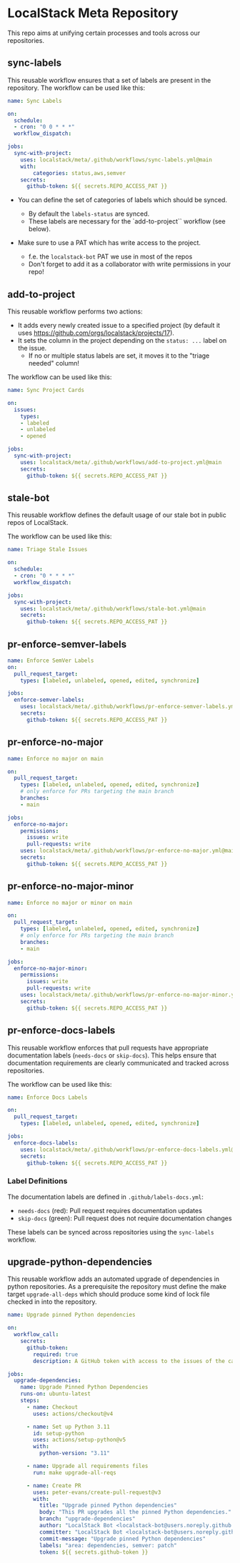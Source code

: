 # LocalStack Meta Repository

This repo aims at unifying certain processes and tools across our repositories.

## sync-labels
This reusable workflow ensures that a set of labels are present in the repository.
The workflow can be used like this:
```yaml
name: Sync Labels

on:
  schedule:
  - cron: "0 0 * * *"
  workflow_dispatch:

jobs:
  sync-with-project:
    uses: localstack/meta/.github/workflows/sync-labels.yml@main
    with:
        categories: status,aws,semver
    secrets:
      github-token: ${{ secrets.REPO_ACCESS_PAT }}
```

- You can define the set of categories of labels which should be synced.
  - By default the `labels-status` are synced.
  - These labels are necessary for the `add-to-project`` workflow (see below).

- Make sure to use a PAT which has write access to the project.
  - f.e. the `localstack-bot` PAT we use in most of the repos
  - Don't forget to add it as a collaborator with write permissions in your repo!

## add-to-project
This reusable workflow performs two actions:
- It adds every newly created issue to a specified project (by default it uses https://github.com/orgs/localstack/projects/17).
- It sets the column in the project depending on the `status: ...` label on the issue.
  - If no or multiple status labels are set, it moves it to the "triage needed" column!

The workflow can be used like this:
```yaml
name: Sync Project Cards

on:
  issues:
    types:
    - labeled
    - unlabeled
    - opened

jobs:
  sync-with-project:
    uses: localstack/meta/.github/workflows/add-to-project.yml@main
    secrets:
      github-token: ${{ secrets.REPO_ACCESS_PAT }}
```

## stale-bot
This reusable workflow defines the default usage of our stale bot in public repos of LocalStack.

The workflow can be used like this:
```yaml
name: Triage Stale Issues

on:
  schedule:
  - cron: "0 * * * *"
  workflow_dispatch:

jobs:
  sync-with-project:
    uses: localstack/meta/.github/workflows/stale-bot.yml@main
    secrets:
      github-token: ${{ secrets.REPO_ACCESS_PAT }}
```

## pr-enforce-semver-labels
```yaml
name: Enforce SemVer Labels
on:
  pull_request_target:
    types: [labeled, unlabeled, opened, edited, synchronize]

jobs:
  enforce-semver-labels:
    uses: localstack/meta/.github/workflows/pr-enforce-semver-labels.yml@main
    secrets:
      github-token: ${{ secrets.REPO_ACCESS_PAT }}
```

## pr-enforce-no-major
```yaml
name: Enforce no major on main

on:
  pull_request_target:
    types: [labeled, unlabeled, opened, edited, synchronize]
    # only enforce for PRs targeting the main branch
    branches:
    - main

jobs:
  enforce-no-major:
    permissions:
      issues: write
      pull-requests: write
    uses: localstack/meta/.github/workflows/pr-enforce-no-major.yml@main
    secrets:
      github-token: ${{ secrets.REPO_ACCESS_PAT }}
```

## pr-enforce-no-major-minor
```yaml
name: Enforce no major or minor on main

on:
  pull_request_target:
    types: [labeled, unlabeled, opened, edited, synchronize]
    # only enforce for PRs targeting the main branch
    branches:
    - main

jobs:
  enforce-no-major-minor:
    permissions:
      issues: write
      pull-requests: write
    uses: localstack/meta/.github/workflows/pr-enforce-no-major-minor.yml@main
    secrets:
      github-token: ${{ secrets.REPO_ACCESS_PAT }}
```
## pr-enforce-docs-labels

This reusable workflow enforces that pull requests have appropriate documentation labels (`needs-docs` or `skip-docs`). This helps ensure that documentation requirements are clearly communicated and tracked across repositories.

The workflow can be used like this:
```yaml
name: Enforce Docs Labels

on:
  pull_request_target:
    types: [labeled, unlabeled, opened, edited, synchronize]

jobs:
  enforce-docs-labels:
    uses: localstack/meta/.github/workflows/pr-enforce-docs-labels.yml@main
    secrets:
      github-token: ${{ secrets.REPO_ACCESS_PAT }}
```

### Label Definitions

The documentation labels are defined in `.github/labels-docs.yml`:
- `needs-docs` (red): Pull request requires documentation updates
- `skip-docs` (green): Pull request does not require documentation changes

These labels can be synced across repositories using the `sync-labels` workflow.

## upgrade-python-dependencies

This reusable workflow adds an automated upgrade of dependencies in python repositories.
As a prerequisite the repository must define the make target `upgrade-all-deps` which should produce some kind of lock file checked in into the repository.

```yaml
name: Upgrade pinned Python dependencies

on:
  workflow_call:
    secrets:
      github-token:
        required: true
        description: A GitHub token with access to the issues of the calling repo

jobs:
  upgrade-dependencies:
    name: Upgrade Pinned Python Dependencies
    runs-on: ubuntu-latest
    steps:
      - name: Checkout
        uses: actions/checkout@v4

      - name: Set up Python 3.11
        id: setup-python
        uses: actions/setup-python@v5
        with:
          python-version: "3.11"

      - name: Upgrade all requirements files
        run: make upgrade-all-reqs

      - name: Create PR
        uses: peter-evans/create-pull-request@v3
        with:
          title: "Upgrade pinned Python dependencies"
          body: "This PR upgrades all the pinned Python dependencies."
          branch: "upgrade-dependencies"
          author: "LocalStack Bot <localstack-bot@users.noreply.github.com>"
          committer: "LocalStack Bot <localstack-bot@users.noreply.github.com>"
          commit-message: "Upgrade pinned Python dependencies"
          labels: "area: dependencies, semver: patch"
          token: ${{ secrets.github-token }}
```
